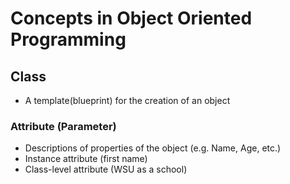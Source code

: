 # Concepts in Object Oriented Programming

## Class

- A template(blueprint) for the creation of an object

### Attribute (Parameter)

- Descriptions of properties of the object (e.g. Name, Age, etc.)
- Instance attribute (first name)
- Class-level attribute (WSU as a school)